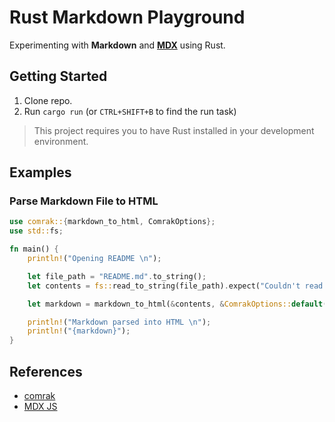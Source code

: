 # Rust Markdown Playground

Experimenting with **Markdown** and **[MDX](https://mdxjs.com/)** using Rust.

## Getting Started

1. Clone repo.
1. Run `cargo run` (or `CTRL+SHIFT+B` to find the run task)

> This project requires you to have Rust installed in your development environment.

## Examples

### Parse Markdown File to HTML

```rust
use comrak::{markdown_to_html, ComrakOptions};
use std::fs;

fn main() {
    println!("Opening README \n");

    let file_path = "README.md".to_string();
    let contents = fs::read_to_string(file_path).expect("Couldn't read file");

    let markdown = markdown_to_html(&contents, &ComrakOptions::default());

    println!("Markdown parsed into HTML \n");
    println!("{markdown}");
}
```

## References

- [comrak](https://github.com/kivikakk/comrak)
- [MDX JS](https://mdxjs.com/)
